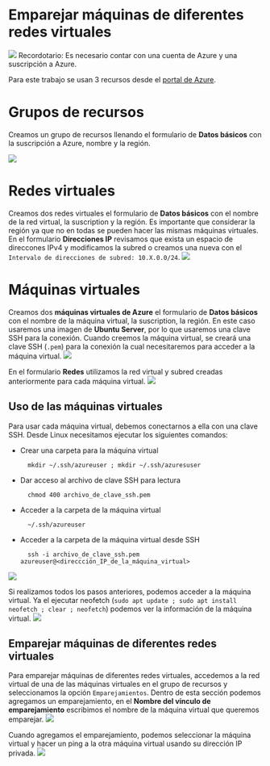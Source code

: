 # Emparejar máquinas de diferentes redes virtuales
![](screenshots/K_013.jpg)
Recordotario: Es necesario contar con una cuenta de Azure y una suscripción a Azure.

Para este trabajo se usan 3 recursos desde el [portal de Azure](https://portal.azure.com). 

# Grupos de recursos
Creamos un grupo de recursos llenando el formulario de **Datos básicos** con la suscripción a Azure, nombre y la región.

![](screenshots/K_000.jpg)

# Redes virtuales
Creamos dos redes virtuales el formulario de **Datos básicos** con el nombre de la red virtual, la suscription y la región. Es importante que considerar la región ya que no en todas se pueden hacer las mismas máquinas virtuales. En el formulario **Direcciones IP** revisamos que exista un espacio de direccones IPv4 y modificamos la subred o creamos una nueva con el ```Intervalo de direcciones de subred: 10.X.0.0/24```.
![](screenshots/K_001.jpg)

# Máquinas virtuales
Creamos dos **máquinas virtuales de Azure** el formulario de **Datos básicos** con el nombre de la máquina virtual, la suscription, la región. En este caso usaremos una imagen de **Ubuntu Server**, por lo que usaremos una clave SSH para la conexión. Cuando creemos la máquina virtual, se creará una clave SSH (```.pem```) para la conexión la cual necesitaremos para acceder a la máquina virtual.
![](screenshots/K_004.jpg)

En el formulario **Redes** utilizamos la red virtual y subred creadas anteriormente para cada máquina virtual.
![](screenshots/K_007.jpg)

## Uso de las máquinas virtuales
Para usar cada máquina virtual, debemos conectarnos a ella con una clave SSH. Desde Linux necesitamos ejecutar los siguientes comandos:

- Crear una carpeta para la máquina virtual
        
        mkdir ~/.ssh/azureuser ; mkdir ~/.ssh/azuresuser

- Dar acceso al archivo de clave SSH para lectura

        chmod 400 archivo_de_clave_ssh.pem

- Acceder a la carpeta de la máquina virtual

        ~/.ssh/azureuser

- Acceder a la carpeta de la máquina virtual desde SSH

        ssh -i archivo_de_clave_ssh.pem azureuser@<direccción_IP_de_la_máquina_virtual>

![](screenshots/K_008.jpg)

Si realizamos todos los pasos anteriores, podemos acceder a la máquina virtual. Ya el ejecutar neofetch (```sudo apt update ; sudo apt install neofetch ; clear ; neofetch```) podemos ver la información de la máquina virtual.
![](screenshots/K_009.jpg)

## Emparejar máquinas de diferentes redes virtuales
Para emparejar máquinas de diferentes redes virtuales, accedemos a la red virtual de una de las máquinas virtuales en el grupo de recursos y seleccionamos la opción ```Emparejamientos```. Dentro de esta sección podemos agregamos un emparejamiento, en el **Nombre del vínculo de emparejamiento** escribimos el nombre de la máquina virtual que queremos emparejar.
![](screenshots/K_011.jpg)

Cuando agregamos el emparejamiento, podemos seleccionar la máquina virtual y hacer un ping a la otra máquina virtual usando su dirección IP privada.
![](screenshots/K_012.jpg)

